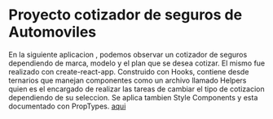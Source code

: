 # Proyecto cotizador de seguros de Automoviles

En la siguiente aplicacion , podemos observar un cotizador de seguros dependiendo de marca, modelo y el plan que se desea cotizar.
El mismo fue realizado con create-react-app. Construido con Hooks, contiene desde ternarios que manejan componentes como un archivo llamado Helpers quien es el encargado de realizar las tareas de cambiar el tipo de cotizacion dependiendo de su seleccion.
Se aplica tambien Style Components y esta documentado con PropTypes.
[aqui](https://inspiring-panini-341bc7.netlify.app/)

